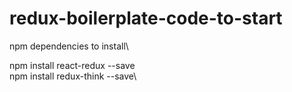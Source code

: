 # redux-boilerplate-code-to-start

npm dependencies to install\

npm install react-redux --save\
npm install redux-think --save\
